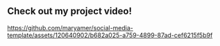 <h2>Check out my project video!</h2>


https://github.com/maryamer/social-media-template/assets/120640902/b682a025-a759-4899-87ad-cef6215f5b9f





